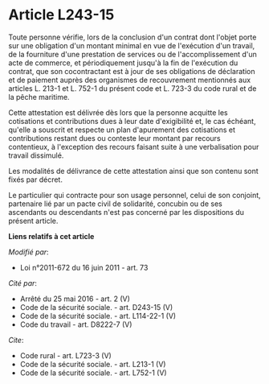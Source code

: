 # Article L243-15

Toute personne vérifie, lors de la conclusion d'un contrat dont l'objet porte sur une obligation d'un montant minimal en vue
de l'exécution d'un travail, de la fourniture d'une prestation de services ou de l'accomplissement d'un acte de commerce, et
périodiquement jusqu'à la fin de l'exécution du contrat, que son cocontractant est à jour de ses obligations de déclaration
et de paiement auprès des organismes de recouvrement mentionnés aux articles L. 213-1 et L. 752-1 du présent code et L. 723-3
du code rural et de la pêche maritime. 

Cette attestation est délivrée dès lors que la personne acquitte les cotisations et contributions dues à leur date
d'exigibilité et, le cas échéant, qu'elle a souscrit et respecte un plan d'apurement des cotisations et contributions restant
dues ou conteste leur montant par recours contentieux, à l'exception des recours faisant suite à une verbalisation pour
travail dissimulé. 

Les modalités de délivrance de cette attestation ainsi que son contenu sont fixés par décret. 

Le particulier qui contracte pour son usage personnel, celui de son conjoint, partenaire lié par un pacte civil de
solidarité, concubin ou de ses ascendants ou descendants n'est pas concerné par les dispositions du présent article.

**Liens relatifs à cet article**

_Modifié par_:

  - Loi n°2011-672 du 16 juin 2011 - art. 73

_Cité par_:

  - Arrêté du 25 mai 2016 - art. 2 (V)
  - Code de la sécurité sociale. - art. D243-15 (V)
  - Code de la sécurité sociale. - art. L114-22-1 (V)
  - Code du travail - art. D8222-7 (V)

_Cite_:

  - Code rural - art. L723-3 (V)
  - Code de la sécurité sociale. - art. L213-1 (V)
  - Code de la sécurité sociale. - art. L752-1 (V)
